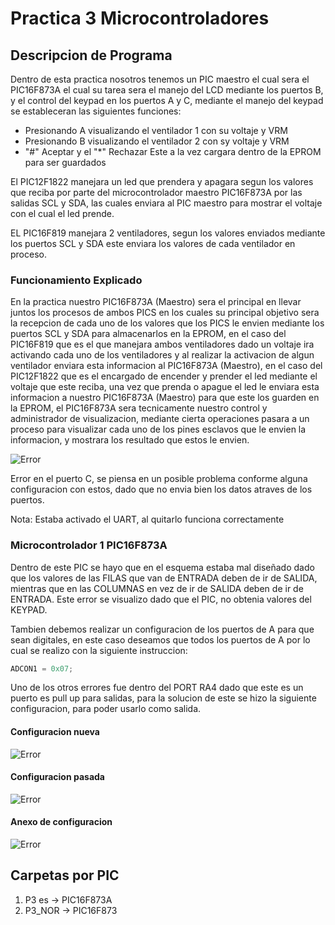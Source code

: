 # Practica 3 Microcontroladores


## Descripcion de Programa
Dentro de esta practica nosotros tenemos un PIC maestro el cual sera el PIC16F873A
el cual su tarea sera el manejo del LCD mediante los puertos B, y el control del keypad
en los puertos A y C, mediante el manejo del keypad se estableceran las siguientes funciones:
* Presionando A visualizando el ventilador 1 con su voltaje y VRM
* Presionando B visualizando el ventilador 2 con sy voltaje y VRM
* "#" Aceptar y el "*" Rechazar
Este a la vez cargara dentro de la EPROM para ser guardados

El PIC12F1822 manejara un led que prendera y apagara segun los valores que reciba por parte del
microcontrolador maestro PIC16F873A por las salidas SCL y SDA, las cuales enviara al PIC maestro
para mostrar el voltaje con el cual el led prende.

EL PIC16F819 manejara 2 ventiladores, segun los valores enviados mediante los puertos SCL y SDA este
enviara los valores de cada ventilador en proceso.

### Funcionamiento Explicado
En la practica nuestro PIC16F873A (Maestro) sera el principal en llevar juntos los procesos de ambos PICS
en los cuales su principal objetivo sera la recepcion de cada uno de los valores que los PICS le envien mediante
los puertos SCL y SDA para almacenarlos en la EPROM, en el caso del PIC16F819 que es el que manejara ambos ventiladores
dado un voltaje ira activando cada uno de los ventiladores y al realizar la activacion de algun ventilador enviara esta
informacion al PIC16F873A (Maestro), en el caso del PIC12F1822 que es el encargado de encender y prender el led mediante el
voltaje que este reciba, una vez que prenda o apague el led le enviara esta informacion a nuestro PIC16F873A (Maestro) para que
este los guarden en la EPROM, el PIC16F873A sera tecnicamente nuestro control y administrador de visualizacion, mediante cierta operaciones pasara a un proceso para visualizar cada uno de los pines esclavos que le envien la informacion, y mostrara los
resultado que estos le envien.

![Error](https://github.com/McGilfordJose/Microcontroladores/blob/main/Proyecto%203/CaptureError.PNG)

Error en el puerto C, se piensa en un posible problema conforme alguna configuracion con estos, dado que no envia bien
los datos atraves de los puertos.

Nota: Estaba activado el UART, al quitarlo funciona correctamente


### Microcontrolador 1 PIC16F873A
Dentro de este PIC se hayo que en el esquema estaba mal diseñado dado que los valores de las FILAS que van de ENTRADA deben de ir de SALIDA, mientras que en las COLUMNAS en vez de ir de SALIDA deben de ir de ENTRADA. Este error se visualizo dado que el PIC, no obtenia valores del KEYPAD.

Tambien debemos realizar un configuracion de los puertos de A para que sean digitales, en este caso deseamos que todos los puertos de A por lo cual se realizo con la siguiente instruccion:
```C
ADCON1 = 0x07;
```
Uno de los otros errores fue dentro del PORT RA4 dado que este es un puerto es pull up para salidas, para la solucion de este se hizo la siguiente configuracion, para poder usarlo como salida.

#### Configuracion nueva
![Error](https://github.com/McGilfordJose/Microcontroladores/blob/main/Proyecto%203/CaptureError.PNG)

#### Configuracion pasada
![Error](https://github.com/McGilfordJose/Microcontroladores/blob/main/Proyecto%203/CaptureError.PNG)

#### Anexo de configuracion
![Error](https://github.com/McGilfordJose/Microcontroladores/blob/main/Proyecto%203/CaptureError.PNG)

## Carpetas por PIC
1. P3 es -> PIC16F873A
2. P3_NOR -> PIC16F873